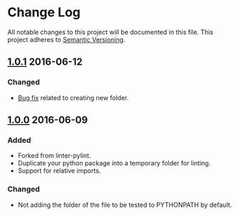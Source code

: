 # Change Log
All notable changes to this project will be documented in this file.
This project adheres to [Semantic Versioning](http://semver.org/).

## [1.0.1] 2016-06-12
### Changed
- [Bug fix](https://github.com/Horta/linter-py/issues/1) related to creating new folder.

## [1.0.0] 2016-06-09
### Added
- Forked from linter-pylint.
- Duplicate your python package into a temporary folder for linting.
- Support for relative imports.

### Changed
- Not adding the folder of the file to be tested to PYTHONPATH by default.

[1.0.1]: https://github.com/Horta/linter-py/releases/tag/v1.0.1
[1.0.0]: https://github.com/Horta/linter-py/releases/tag/v1.0.0
